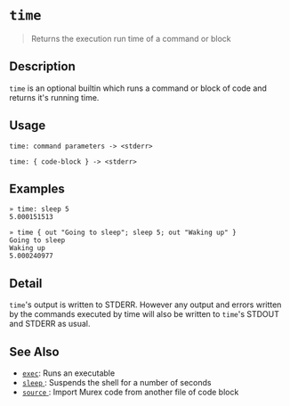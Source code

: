 # `time`

> Returns the execution run time of a command or block

## Description

`time` is an optional builtin which runs a command or block of code and
returns it's running time.

## Usage

    time: command parameters -> <stderr>

    time: { code-block } -> <stderr>

## Examples

    » time: sleep 5
    5.000151513

    » time { out "Going to sleep"; sleep 5; out "Waking up" }
    Going to sleep
    Waking up
    5.000240977

## Detail

`time`'s output is written to STDERR. However any output and errors written
by the commands executed by time will also be written to `time`'s STDOUT
and STDERR as usual.

## See Also

- [`exec`](./exec.md):
  Runs an executable
- [`sleep` ](/optional/sleep.md):
  Suspends the shell for a number of seconds
- [`source` ](./source.md):
  Import Murex code from another file of code block
